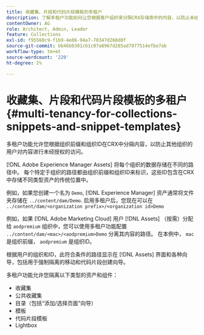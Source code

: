 ```yaml
---
title: 收藏集、片段和代码片段模板的多租户
description: 了解多租户功能如何让您根据客户组织来分隔CRX存储库中的内容，以防止未经授权的访问。
contentOwner: AG
role: Architect, Admin, Leader
feature: Collections
exl-id: f95560c9-f1b9-4e86-94a7-70347d268d8f
source-git-commit: bb46b0301c61c07a8967d285ad7977514efbe7ab
workflow-type: tm+mt
source-wordcount: '220'
ht-degree: 1%

---
```


# 收藏集、片段和代码片段模板的多租户 {#multi-tenancy-for-collections-snippets-and-snippet-templates}

多租户功能允许您根据组织前缀和组织ID在CRX中分隔内容，以防止其他组织的用户对内容进行未经授权的访问。

[!DNL Adobe Experience Manager Assets] 将每个组织的数据存储在不同的路径中。 每个特定于组织的路径都由组织前缀和组织ID来标识，这些ID包含在CRX中存储不同类型资产的传统位置中。

例如，如果您创建一个名为 `Demo`, [!DNL Experience Manager] 资产通常将文件夹存储在 `../content/dam/Demo`. 启用多租户后，您现在可以在 `../content/dam/<organization prefix>/<organization id>Demo`

例如，如果 [!DNL Adobe Marketing Cloud] 用户 [!DNL Assets] （按需）分配给 `aodpremium` 组织中，您可以使用多租户功能配置 `../content/dam/<mac>/<aodpremium>Demo` 分离其内容的路径。 在本例中， `mac` 是组织前缀， `aodpremium` 是组织ID。

根据用户的组织和ID，此符合条件的路径显示在 [!DNL Assets] 界面和各种向导，包括用于强制隔离的移动和代码片段创建向导。

多租户功能允许您隔离以下类型的资产和组件：

* 收藏集
* 公共收藏集
* 目录（包括“添加/选择页面”向导）
* 模板
* 代码片段模板
* Lightbox
